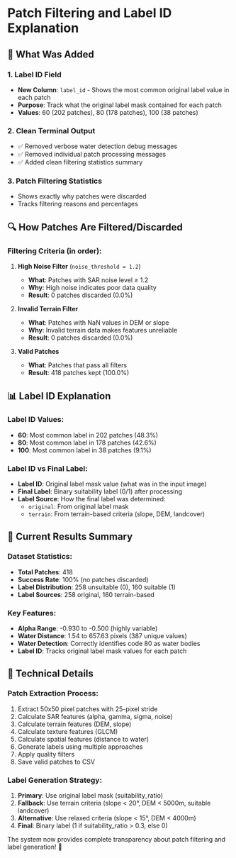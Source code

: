 # Patch Filtering and Label ID Explanation

## 🎯 **What Was Added**

### 1. **Label ID Field**
- **New Column**: `label_id` - Shows the most common original label value in each patch
- **Purpose**: Track what the original label mask contained for each patch
- **Values**: 60 (202 patches), 80 (178 patches), 100 (38 patches)

### 2. **Clean Terminal Output**
- ✅ Removed verbose water detection debug messages
- ✅ Removed individual patch processing messages
- ✅ Added clean filtering statistics summary

### 3. **Patch Filtering Statistics**
- Shows exactly why patches were discarded
- Tracks filtering reasons and percentages

## 🔍 **How Patches Are Filtered/Discarded**

### **Filtering Criteria (in order):**

1. **High Noise Filter** (`noise_threshold = 1.2`)
   - **What**: Patches with SAR noise level ≥ 1.2
   - **Why**: High noise indicates poor data quality
   - **Result**: 0 patches discarded (0.0%)

2. **Invalid Terrain Filter**
   - **What**: Patches with NaN values in DEM or slope
   - **Why**: Invalid terrain data makes features unreliable
   - **Result**: 0 patches discarded (0.0%)

3. **Valid Patches**
   - **What**: Patches that pass all filters
   - **Result**: 418 patches kept (100.0%)

## 📊 **Label ID Explanation**

### **Label ID Values:**
- **60**: Most common label in 202 patches (48.3%)
- **80**: Most common label in 178 patches (42.6%) 
- **100**: Most common label in 38 patches (9.1%)

### **Label ID vs Final Label:**
- **Label ID**: Original label mask value (what was in the input image)
- **Final Label**: Binary suitability label (0/1) after processing
- **Label Source**: How the final label was determined:
  - `original`: From original label mask
  - `terrain`: From terrain-based criteria (slope, DEM, landcover)

## 🎯 **Current Results Summary**

### **Dataset Statistics:**
- **Total Patches**: 418
- **Success Rate**: 100% (no patches discarded)
- **Label Distribution**: 258 unsuitable (0), 160 suitable (1)
- **Label Sources**: 258 original, 160 terrain-based

### **Key Features:**
- **Alpha Range**: -0.930 to -0.500 (highly variable)
- **Water Distance**: 1.54 to 657.63 pixels (387 unique values)
- **Water Detection**: Correctly identifies code 80 as water bodies
- **Label ID**: Tracks original label mask values for each patch

## 🔧 **Technical Details**

### **Patch Extraction Process:**
1. Extract 50x50 pixel patches with 25-pixel stride
2. Calculate SAR features (alpha, gamma, sigma, noise)
3. Calculate terrain features (DEM, slope)
4. Calculate texture features (GLCM)
5. Calculate spatial features (distance to water)
6. Generate labels using multiple approaches
7. Apply quality filters
8. Save valid patches to CSV

### **Label Generation Strategy:**
1. **Primary**: Use original label mask (suitability_ratio)
2. **Fallback**: Use terrain criteria (slope < 20°, DEM < 5000m, suitable landcover)
3. **Alternative**: Use relaxed criteria (slope < 15°, DEM < 4000m)
4. **Final**: Binary label (1 if suitability_ratio > 0.3, else 0)

The system now provides complete transparency about patch filtering and label generation! 🎯
